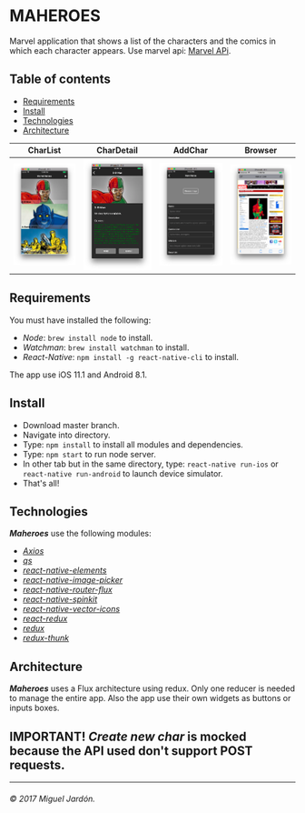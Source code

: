 # MAHEROES
Marvel application that shows a list of the characters and the comics in which each character appears. Use marvel api: [Marvel APi](https://developer.marvel.com/docs#!/public/getCharacterIndividual_get_1).

## Table of contents
- [Requirements](#requirements)
- [Install](#install)
- [Technologies](#technologies)
- [Architecture](#architecture)

CharList | CharDetail | AddChar | Browser
----- | ----- | ----- | ----- 
<img src="./src/resources/snapshots/List.png" width="250px"> | <img src="./src/resources/snapshots/Detail.png" width="250px"> | <img src="./src/resources/snapshots/Add.png" width="250px"> | <img src="./src/resources/snapshots/Browser.png" width="250px">

## Requirements
You must have installed the following:
- *Node*: `brew install node` to install.
- *Watchman*: `brew install watchman` to install.
- *React-Native*: `npm install -g react-native-cli` to install.

The app use iOS 11.1 and Android 8.1.

## Install
- Download master branch.
- Navigate into directory.
- Type: `npm install` to install all modules and dependencies.
- Type: `npm start` to run node server.
- In other tab but in the same directory, type: `react-native run-ios` or `react-native run-android` to launch device simulator.
- That's all!

## Technologies
***Maheroes*** use the following modules:
- [*Axios*](https://github.com/axios/axios)
- [*qs*](https://github.com/ljharb/qs)
- [*react-native-elements*](https://github.com/react-native-training/react-native-elements)
- [*react-native-image-picker*](https://github.com/react-community/react-native-image-picker/blob/develop/README.md)
- [*react-native-router-flux*](https://github.com/aksonov/react-native-router-flux)
- [*react-native-spinkit*](https://github.com/maxs15/react-native-spinkit)
- [*react-native-vector-icons*](https://github.com/oblador/react-native-vector-icons)
- [*react-redux*](https://github.com/reactjs/react-redux)
- [*redux*](https://github.com/reactjs/redux)
- [*redux-thunk*](https://github.com/gaearon/redux-thunk)

## Architecture
***Maheroes*** uses a Flux architecture using redux. Only one reducer is needed to manage the entire app. Also the app use their own widgets as buttons or inputs boxes.

## IMPORTANT! *Create new char* is mocked because the API used don't support POST requests.

---
###### *© 2017 Miguel Jardón.*